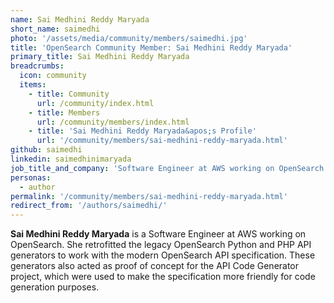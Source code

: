 ```yaml
---
name: Sai Medhini Reddy Maryada
short_name: saimedhi
photo: '/assets/media/community/members/saimedhi.jpg'
title: 'OpenSearch Community Member: Sai Medhini Reddy Maryada'
primary_title: Sai Medhini Reddy Maryada
breadcrumbs:
  icon: community
  items:
    - title: Community
      url: /community/index.html
    - title: Members
      url: /community/members/index.html
    - title: 'Sai Medhini Reddy Maryada&apos;s Profile'
      url: '/community/members/sai-medhini-reddy-maryada.html'
github: saimedhi
linkedin: saimedhinimaryada
job_title_and_company: 'Software Engineer at AWS working on OpenSearch'
personas:
  - author
permalink: '/community/members/sai-medhini-reddy-maryada.html'
redirect_from: '/authors/saimedhi/'
---
```


**Sai Medhini Reddy Maryada** is a Software Engineer at AWS working on OpenSearch. She retrofitted the legacy OpenSearch Python and PHP API generators to work with the modern OpenSearch API specification. These generators also acted as proof of concept for the API Code Generator project, which were used to make the specification more friendly for code generation purposes.
